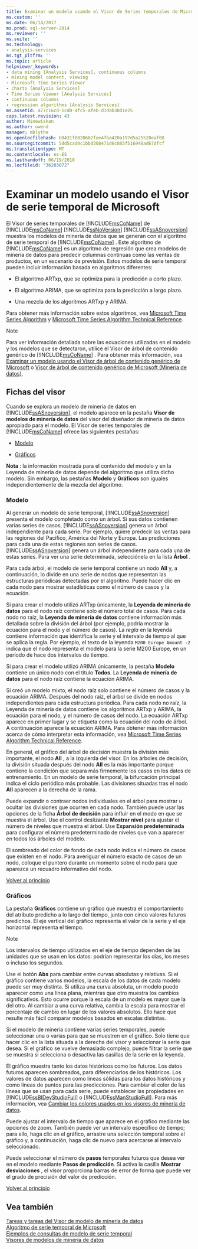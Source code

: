 ```yaml
---
title: Examinar un modelo usando el Visor de Series temporales de Microsoft | Documentos de Microsoft
ms.custom: ''
ms.date: 06/14/2017
ms.prod: sql-server-2014
ms.reviewer: ''
ms.suite: ''
ms.technology:
- analysis-services
ms.tgt_pltfrm: ''
ms.topic: article
helpviewer_keywords:
- data mining [Analysis Services], continuous columns
- mining model content, viewing
- Microsoft Time Series Viewer
- charts [Analysis Services]
- Time Series Viewer [Analysis Services]
- continuous columns
- regression algorithms [Analysis Services]
ms.assetid: a77c16cd-1cd0-4fc5-afeb-d1dab30d1e25
caps.latest.revision: 43
author: Minewiskan
ms.author: owend
manager: mblythe
ms.openlocfilehash: b0431f8820682fee4fba420a197d5a25520eaf08
ms.sourcegitcommit: 5dd5cad0c1bbd308471d6c885f516948ad67dfcf
ms.translationtype: MT
ms.contentlocale: es-ES
ms.lasthandoff: 06/19/2018
ms.locfileid: "36203072"
---
```

# <a name="browse-a-model-using-the-microsoft-time-series-viewer"></a>Examinar un modelo usando el Visor de serie temporal de Microsoft
  El Visor de series temporales de [!INCLUDE[msCoName](../../includes/msconame-md.md)] de [!INCLUDE[msCoName](../../includes/msconame-md.md)] [!INCLUDE[ssNoVersion](../../includes/ssnoversion-md.md)] [!INCLUDE[ssASnoversion](../../includes/ssasnoversion-md.md)] muestra los modelos de minería de datos que se generan con el algoritmo de serie temporal de [!INCLUDE[msCoName](../../includes/msconame-md.md)] . Este algoritmo de [!INCLUDE[msCoName](../../includes/msconame-md.md)] es un algoritmo de regresión que crea modelos de minería de datos para predecir columnas continuas como las ventas de productos, en un escenario de previsión. Estos modelos de serie temporal pueden incluir información basada en algoritmos diferentes:  
  
-   El algoritmo ARTxp, que se optimiza para la predicción a corto plazo.  
  
-   El algoritmo ARIMA, que se optimiza para la predicción a largo plazo.  
  
-   Una mezcla de los algoritmos ARTxp y ARIMA.  
  
 Para obtener más información sobre estos algoritmos, vea [Microsoft Time Series Algorithm](microsoft-time-series-algorithm.md) y [Microsoft Time Series Algorithm Technical Reference](microsoft-time-series-algorithm-technical-reference.md).  
  
> [!NOTE]  
>  Para ver información detallada sobre las ecuaciones utilizadas en el modelo y los modelos que se detectaron, utilice el Visor de árbol de contenido genérico de [!INCLUDE[msCoName](../../includes/msconame-md.md)] . Para obtener más información, vea [Examinar un modelo usando el Visor de árbol de contenido genérico de Microsoft](browse-a-model-using-the-microsoft-generic-content-tree-viewer.md) o [Visor de árbol de contenido genérico de Microsoft &#40;Minería de datos&#41;](../microsoft-generic-content-tree-viewer-data-mining.md).  
  
##  <a name="BKMK_ViewerTabs"></a> Fichas del visor  
 Cuando se explora un modelo de minería de datos en [!INCLUDE[ssASnoversion](../../includes/ssasnoversion-md.md)], el modelo aparece en la pestaña **Visor de modelos de minería de datos** del visor del diseñador de minería de datos apropiado para el modelo. El Visor de series temporales de [!INCLUDE[msCoName](../../includes/msconame-md.md)] ofrece las siguientes pestañas:  
  
-   [Modelo](#BKMK_Tree)  
  
-   [Gráficos](#BKMK_Charts)  
  
 **Nota** : la información mostrada para el contenido del modelo y en la Leyenda de minería de datos depende del algoritmo que utiliza dicho modelo. Sin embargo, las pestañas **Modelo** y **Gráficos** son iguales independientemente de la mezcla del algoritmo.  
  
###  <a name="BKMK_Tree"></a> Modelo  
 Al generar un modelo de serie temporal, [!INCLUDE[ssASnoversion](../../includes/ssasnoversion-md.md)] presenta el modelo completado como un árbol. Si sus datos contienen varias series de casos, [!INCLUDE[ssASnoversion](../../includes/ssasnoversion-md.md)] genera un árbol independiente para cada serie. Por ejemplo, quiere predecir las ventas para las regiones del Pacífico, América del Norte y Europa. Las predicciones para cada una de estas regiones son series de casos. [!INCLUDE[ssASnoversion](../../includes/ssasnoversion-md.md)] genera un árbol independiente para cada una de estas series. Para ver una serie determinada, selecciónela en la lista **Árbol** .  
  
 Para cada árbol, el modelo de serie temporal contiene un nodo **All** y, a continuación, lo divide en una serie de nodos que representan las estructuras periódicas detectadas por el algoritmo. Puede hacer clic en cada nodo para mostrar estadísticas como el número de casos y la ecuación.  
  
 Si para crear el modelo utilizó ARTxp únicamente, la **Leyenda de minería de datos** para el nodo raíz contiene solo el número total de casos. Para cada nodo no raíz, la **Leyenda de minería de datos** contiene información más detallada sobre la división del árbol (por ejemplo, podría mostrar la ecuación para el nodo y el número de casos). La *regla* en la leyenda contiene información que identifica la serie y el intervalo de tiempo al que se aplica la regla. Por ejemplo, el texto de la leyenda `M200 Europe Amount -2` indica que el nodo representa el modelo para la serie M200 Europe, en un período de hace dos intervalos de tiempo.  
  
 Si para crear el modelo utilizó ARIMA únicamente, la pestaña **Modelo** contiene un único nodo con el título **Todos**. La **Leyenda de minería de datos** para el nodo raíz contiene la ecuación ARIMA.  
  
 Si creó un modelo mixto, el nodo raíz solo contiene el número de casos y la ecuación ARIMA. Después del nodo raíz, el árbol se divide en nodos independientes para cada estructura periódica. Para cada nodo no raíz, la Leyenda de minería de datos contiene los algoritmos ARTxp y ARIMA, la ecuación para el nodo, y el número de casos del nodo. La ecuación ARTxp aparece en primer lugar y se etiqueta como la ecuación del nodo de árbol. A continuación aparece la ecuación ARIMA. Para obtener más información acerca de cómo interpretar esta información, vea [Microsoft Time Series Algorithm Technical Reference](microsoft-time-series-algorithm-technical-reference.md).  
  
 En general, el gráfico del árbol de decisión muestra la división más importante, el nodo **All** , a la izquierda del visor. En los árboles de decisión, la división situada después del nodo **All** es la más importante porque contiene la condición que separa más firmemente los casos en los datos de entrenamiento. En un modelo de serie temporal, la bifurcación principal indica el ciclo periódico más probable. Las divisiones situadas tras el nodo **All** aparecen a la derecha de la rama.  
  
 Puede expandir o contraer nodos individuales en el árbol para mostrar u ocultar las divisiones que ocurren en cada nodo. También puede usar las opciones de la ficha **Árbol de decisión** para influir en el modo en que se muestra el árbol. Use el control deslizante **Mostrar nivel** para ajustar el número de niveles que muestra el árbol. Use **Expansión predeterminada** para configurar el número predeterminado de niveles que van a aparecer en todos los árboles del modelo.  
  
 El sombreado del color de fondo de cada nodo indica el número de casos que existen en el nodo. Para averiguar el número exacto de casos de un nodo, coloque el puntero durante un momento sobre el nodo para que aparezca un recuadro informativo del nodo.  
  
 [Volver al principio](#BKMK_ViewerTabs)  
  
###  <a name="BKMK_Charts"></a> Gráficos  
 La pestaña **Gráficos** contiene un gráfico que muestra el comportamiento del atributo predicho a lo largo del tiempo, junto con cinco valores futuros predichos. El eje vertical del gráfico representa el valor de la serie y el eje horizontal representa el tiempo.  
  
> [!NOTE]  
>  Los intervalos de tiempo utilizados en el eje de tiempo dependen de las unidades que se usan en los datos: podrían representar los días, los meses o incluso los segundos.  
  
 Use el botón **Abs** para cambiar entre curvas absolutas y relativas. Si el gráfico contiene varios modelos, la escala de los datos de cada modelo puede ser muy distinta. Si utiliza una curva absoluta, un modelo puede aparecer como una línea plana, mientras que otro muestra los cambios significativos. Esto ocurre porque la escala de un modelo es mayor que la del otro. Al cambiar a una curva relativa, cambia la escala para mostrar el porcentaje de cambio en lugar de los valores absolutos. Ello hace que resulte más fácil comparar modelos basados en escalas distintas.  
  
 Si el modelo de minería contiene varias series temporales, puede seleccionar una o varias para que se muestren en el gráfico. Solo tiene que hacer clic en la lista situada a la derecha del visor y seleccionar la serie que desea. Si el gráfico se vuelve demasiado complejo, puede filtrar la serie que se muestra si selecciona o desactiva las casillas de la serie en la leyenda.  
  
 El gráfico muestra tanto los datos históricos como los futuros. Los datos futuros aparecen sombreados, para diferenciarlos de los históricos. Los valores de datos aparecen como líneas sólidas para los datos históricos y como líneas de puntos para las predicciones. Para cambiar el color de las líneas que se usan para cada serie, puede establecer las propiedades en [!INCLUDE[ssBIDevStudioFull](../../includes/ssbidevstudiofull-md.md)] o [!INCLUDE[ssManStudioFull](../../includes/ssmanstudiofull-md.md)]. Para más información, vea [Cambiar los colores usados en los visores de minería de datos](change-the-colors-used-in-the-data-mining-viewer.md).  
  
 Puede ajustar el intervalo de tiempo que aparece en el gráfico mediante las opciones de zoom. También puede ver un intervalo específico de tiempo; para ello, haga clic en el gráfico, arrastre una selección temporal sobre el gráfico y, a continuación, haga clic de nuevo para acercarse al intervalo seleccionado.  
  
 Puede seleccionar el número de **pasos** temporales futuros que desea ver en el modelo mediante **Pasos de predicción**. Si activa la casilla **Mostrar desviaciones** , el visor proporciona barras de error de forma que puede ver el grado de precisión del valor de predicción.  
  
 [Volver al principio](#BKMK_ViewerTabs)  
  
## <a name="see-also"></a>Vea también  
 [Tareas y tareas del Visor de modelo de minería de datos](mining-model-viewer-tasks-and-how-tos.md)   
 [Algoritmo de serie temporal de Microsoft](microsoft-time-series-algorithm.md)   
 [Ejemplos de consultas de modelo de serie temporal](time-series-model-query-examples.md)   
 [Visores de modelos de minería de datos](data-mining-model-viewers.md)  
  
  